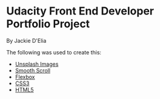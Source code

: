 # Udacity Front End Developer Portfolio Project

By Jackie D'Elia

The following was used to create this:

- [Unsplash Images](https://unsplash.com)
- [Smooth Scroll](https://www.npmjs.com/package/smooth-scroll)
- [Flexbox](https://developer.mozilla.org/en-US/docs/Glossary/Flexbox)
- [CSS3](https://developer.mozilla.org/en-US/docs/Web/CSS/CSS3)
- [HTML5](https://developer.mozilla.org/en-US/docs/Glossary/HTML5)
